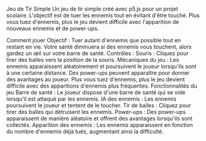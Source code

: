 Jeu de Tir Simple
Un jeu de tir simple créé avec p5.js pour un projet scolaire. L'objectif est de tuer les ennemis tout en évitant d'être touché. Plus vous tuez d'ennemis, plus le jeu devient difficile avec l'apparition de nouveaux ennemis et de power-ups.

Comment jouer
Objectif : Tuer autant d'ennemis que possible tout en restant en vie. Votre santé diminuera si des ennemis vous touchent, alors gardez un œil sur votre barre de santé.
Contrôles :
Souris : Cliquez pour tirer des balles vers la position de la souris.
Mécaniques du jeu :
Les ennemis apparaissent aléatoirement et poursuivent le joueur lorsqu'ils sont à une certaine distance.
Des power-ups peuvent apparaître pour donner des avantages au joueur.
Plus vous tuez d'ennemis, plus le jeu devient difficile avec des apparitions d'ennemis plus fréquentes.
Fonctionnalités du jeu
Barre de santé : Le joueur dispose d'une barre de santé qui se vide lorsqu'il est attaqué par les ennemis.
IA des ennemis : Les ennemis poursuivent le joueur et tentent de le toucher.
Tir de balles : Cliquez pour tirer des balles qui détruisent les ennemis.
Power-ups : Des power-ups apparaissent de manière aléatoire et offrent des avantages lorsqu'ils sont collectés.
Apparition des ennemis : Les ennemis apparaissent en fonction du nombre d'ennemis déjà tués, augmentant ainsi la difficulté.
